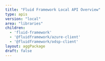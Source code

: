 ```yaml
---
title: "Fluid Framework Local API Overview"
type: apis
version: "local"
area: "libraries"
children:
  - 'fluid-framework'
  - '@fluidframework/azure-client'
  - '@fluidframework/odsp-client'
layout: aggPackage
draft: false
---
```

